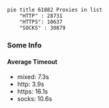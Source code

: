 
```mermaid
pie title 61882 Proxies in list
    "HTTP" : 28731
    "HTTPS": 10637
    "SOCKS" : 30879
```

### Some Info
#### Average Timeout

- mixed: 7.3s
- http: 3.9s
- https: 16.1s
- socks: 10.6s